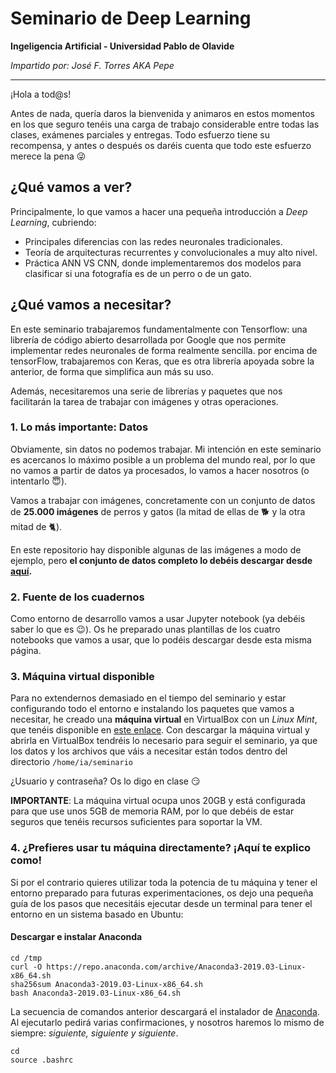 # Seminario de Deep Learning
**Ingeligencia Artificial - Universidad Pablo de Olavide** 

*Impartido por: José F. Torres AKA Pepe*

----
¡Hola a tod@s!

Antes de nada, quería daros la bienvenida y animaros en estos momentos en los que seguro tenéis una carga de trabajo considerable entre todas las clases, exámenes parciales y entregas. Todo esfuerzo tiene su recompensa, y antes o después os daréis cuenta que todo este esfuerzo merece la pena :stuck_out_tongue_winking_eye:

## ¿Qué vamos a ver?
Principalmente, lo que vamos a hacer una pequeña introducción a *Deep Learning*, cubriendo:
- Principales diferencias con las redes neuronales tradicionales.
- Teoría de arquitecturas recurrentes y convolucionales a muy alto nivel.
- Práctica ANN VS CNN, donde implementaremos dos modelos para clasificar si una fotografía es de un perro o de un gato.

## ¿Qué vamos a necesitar?
En este seminario trabajaremos fundamentalmente con Tensorflow: una librería de código abierto desarrollada por Google que nos permite implementar redes neuronales de forma realmente sencilla. por encima de tensorFlow, trabajaremos con Keras, que es otra librería apoyada sobre la anterior, de forma que simplifica aun más su uso. 

Además, necesitaremos una serie de librerías y paquetes que nos facilitarán la tarea de trabajar con imágenes y otras operaciones.

### 1. Lo más importante: Datos
Obviamente, sin datos no podemos trabajar. Mi intención en este seminario es acercanos lo máximo posible a un problema del mundo real, por lo que no vamos a partir de datos ya procesados, lo vamos a hacer nosotros (o intentarlo :innocent:).

Vamos a trabajar con imágenes, concretamente con un conjunto de datos de **25.000 imágenes** de perros y gatos (la mitad de ellas de :dog2: y la otra mitad de :cat2:).

En este repositorio hay disponible algunas de las imágenes a modo de ejemplo, pero **el conjunto de datos completo lo debéis descargar desde [aquí](https://upolavide-my.sharepoint.com/:u:/g/personal/jftormal_upo_es/ETUU1VU8cI1NhWpnjPkzPgIBn0NyBIPtZjeLUdUQKIPVoQ?e=ubtnSw).**

### 2. Fuente de los cuadernos
Como entorno de desarrollo vamos a usar Jupyter notebook (ya debéis saber lo que es :wink:). Os he preparado unas plantillas de los cuatro notebooks que vamos a usar, que lo podéis descargar desde esta misma página.

### 3. Máquina virtual disponible
Para no extendernos demasiado en el tiempo del seminario y estar configurando todo el entorno e instalando los paquetes que vamos a necesitar, he creado una **máquina virtual** en VirtualBox con un *Linux Mint*, que tenéis disponible en [este enlace](https://www.google.com). Con descargar la máquina virtual y abrirla en VirtualBox tendréis lo necesario para seguir el seminario, ya que los datos y los archivos que váis a necesitar están todos dentro del directorio ```/home/ia/seminario ```

¿Usuario y contraseña? Os lo digo en clase :smirk:

**IMPORTANTE**: La máquina virtual ocupa unos 20GB y está configurada para que use unos 5GB de memoria RAM, por lo que debéis de estar seguros que tenéis recursos suficientes para soportar la VM.

### 4. ¿Prefieres usar tu máquina directamente? ¡Aquí te explico como!
Si por el contrario quieres utilizar toda la potencia de tu máquina y tener el entorno preparado para futuras experimentaciones, os dejo una pequeña guía de los pasos que necesitáis ejecutar desde un terminal para tener el entorno en un sistema basado en Ubuntu:

#### Descargar e instalar Anaconda
```
cd /tmp 
curl -O https://repo.anaconda.com/archive/Anaconda3-2019.03-Linux-x86_64.sh
sha256sum Anaconda3-2019.03-Linux-x86_64.sh
bash Anaconda3-2019.03-Linux-x86_64.sh
```
La secuencia de comandos anterior descargará el instalador de [Anaconda](https://www.anaconda.com/distribution/). Al ejecutarlo pedirá varias confirmaciones, y nosotros haremos lo mismo de siempre: *siguiente, siguiente y siguiente*.

``` 
cd 
source .bashrc
```
